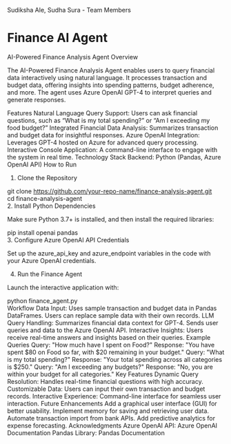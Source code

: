 Sudiksha Ale, Sudha Sura - Team Members


# Finance AI Agent

AI-Powered Finance Analysis Agent
Overview

The AI-Powered Finance Analysis Agent enables users to query financial data interactively using natural language. It processes transaction and budget data, offering insights into spending patterns, budget adherence, and more. The agent uses Azure OpenAI GPT-4 to interpret queries and generate responses.

Features
Natural Language Query Support:
Users can ask financial questions, such as “What is my total spending?” or “Am I exceeding my food budget?”
Integrated Financial Data Analysis:
Summarizes transaction and budget data for insightful responses.
Azure OpenAI Integration:
Leverages GPT-4 hosted on Azure for advanced query processing.
Interactive Console Application:
A command-line interface to engage with the system in real time.
Technology Stack
Backend: Python (Pandas, Azure OpenAI API)
How to Run
1. Clone the Repository

git clone https://github.com/your-repo-name/finance-analysis-agent.git  
cd finance-analysis-agent  
2. Install Python Dependencies

Make sure Python 3.7+ is installed, and then install the required libraries:

pip install openai pandas  
3. Configure Azure OpenAI API Credentials

Set up the azure_api_key and azure_endpoint variables in the code with your Azure OpenAI credentials.

4. Run the Finance Agent

Launch the interactive application with:

python finance_agent.py  
Workflow
Data Input:
Uses sample transaction and budget data in Pandas DataFrames.
Users can replace sample data with their own records.
LLM Query Handling:
Summarizes financial data context for GPT-4.
Sends user queries and data to the Azure OpenAI API.
Interactive Insights:
Users receive real-time answers and insights based on their queries.
Example Queries
Query:
"How much have I spent on Food?"
Response:
"You have spent $80 on Food so far, with $20 remaining in your budget."
Query:
"What is my total spending?"
Response:
"Your total spending across all categories is $250."
Query:
"Am I exceeding any budgets?"
Response:
"No, you are within your budget for all categories."
Key Features
Dynamic Query Resolution:
Handles real-time financial questions with high accuracy.
Customizable Data:
Users can input their own transaction and budget records.
Interactive Experience:
Command-line interface for seamless user interaction.
Future Enhancements
Add a graphical user interface (GUI) for better usability.
Implement memory for saving and retrieving user data.
Automate transaction import from bank APIs.
Add predictive analytics for expense forecasting.
Acknowledgments
Azure OpenAI API: Azure OpenAI Documentation
Pandas Library: Pandas Documentation
